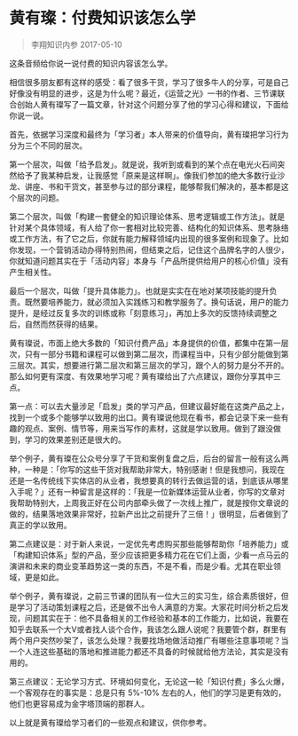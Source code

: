 # 黄有璨：付费知识该怎么学
> 李翔知识内参
2017-05-10

这条音频给你说一说付费的知识内容该怎么学。

相信很多朋友都有这样的感受：看了很多干货，学习了很多牛人的分享，可是自己好像没有明显的进步，这是为什么呢？最近，《运营之光》一书的作者、三节课联合创始人黄有璨写了一篇文章，针对这个问题分享了他的学习心得和建议，下面给你说一说。

首先，依据学习深度和最终为「学习者」本人带来的价值导向，黄有璨把学习行为分为三个不同的层次。

第一个层次，叫做「给予启发」。就是说，我听到或看到的某个点在电光火石间突然给予了我某种启发，让我感觉「原来是这样啊」。像我们参加的绝大多数行业沙龙、讲座、书和干货文，甚至参与过的部分课程，能够帮我们解决的，基本都是这个层次的问题。

第二个层次，叫做「构建一套健全的知识理论体系、思考逻辑或工作方法」。就是针对某个具体领域，有人给了你一套相对比较完善、结构化的知识体系、思考脉络或工作方法，有了它之后，你就有能力解释领域内出现的很多案例和现象了。比如你发现，一个营销活动办得特别热闹，但结束之后，记住这个品牌名字的人很少，你就知道问题其实在于「活动内容」本身与「产品所提供给用户的核心价值」没有产生相关性。

最后一个层次，叫做「提升具体能力」。也就是实实在在地对某项技能的提升负责。既然要培养能力，就必须加入实践练习和教学服务了。换句话说，用户的能力提升，是经过反复多次的训练或称「刻意练习」，再加上多次的反馈持续调整之后，自然而然获得的结果。

黄有璨说，市面上绝大多数的「知识付费产品」本身提供的价值，都集中在第一层次，只有一部分书籍和课程可以做到第二层次，而课程当中，只有少部分能做到第三层次。其实，想要进行第二层次和第三层次的学习，跟个人的努力是分不开的。那么如何更有深度、有效果地学习呢？黄有璨给出了六点建议，跟你分享其中三点。

第一点：可以去大量涉足「启发」类的学习产品，但建议最好能在这类产品之上，找到一个或多个能够学以致用的出口。黄有璨说他现在看书，都会记录下来一些有趣的观点、案例、情节等，用来当写作的素材，这就是学以致用。做到了跟没做到，学习的效果差别还是很大的。

举个例子，黄有璨在公众号分享了干货和案例复盘之后，后台的留言一般有这么两种，一种是：「你写的这些干货对我帮助非常大，特别感谢！但是我想问，我现在还是一名传统线下实体店的从业者，我想要真的转行去做运营的话，到底该从哪里入手呢？」还有一种留言是这样的：「我是一位新媒体运营从业者，你写的文章对我帮助特别大，上周我正好在公司内部牵头做了一次线上推广，就是按你文章说的做的，结果落地效果非常好，拉新产出比之前提升了三倍！」很明显，后者做到了真正的学以致用。

第二点建议是：对于新人来说，一定优先考虑购买那些能够帮助你「培养能力」或「构建知识体系」型的产品，至少应该把更多精力花在它们上面，少看一点马云的演讲和未来的商业变革趋势这一类的东西，不是不看，而是少看。尤其在职业领域，更是如此。

举个例子，黄有璨说，之前三节课的团队有一位大三的实习生，综合素质很好，但是学习了活动策划课程之后，还是做不出令人满意的方案。大家花时间分析之后发现，问题其实在于：他不具备相关的工作经验和基本的工作能力，比如说，我要在知乎去联系一个大V或者找人谈个合作，我该怎么跟人说呢？我要管个群，群里有两个用户突然吵架了，该怎么处理？我要找场地做活动推广有哪些注意事项呢？当一个人连这些基础的落地和推进能力都还不具备的时候就给他方法论，其实是没有用的。

第三点建议：无论学习方式、环境如何变化，无论这一轮「知识付费」多么火爆，一个客观存在的事实是：总是只有 5%-10% 左右的人，他们的学习是更有效的，他们也更容易成为金字塔顶端的那群人。

以上就是黄有璨给学习者们的一些观点和建议，供你参考。

